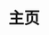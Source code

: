 ---
home: true
icon: house
title: 主页
heroImage: /logo.svg
#bgImage: https://theme-hope-assets.vuejs.press/bg/6-light.svg
#bgImageDark: https://theme-hope-assets.vuejs.press/bg/6-dark.svg
bgImageStyle:
  background-attachment: fixed
heroText: Ra2DL
tagline: 红色警戒下载站的开发文档，有关于开发下载站的开发流程设计。
actions:
  - text: 开始
#    icon: lightbulb
    link: ./install/
    type: primary

  - text: Github
    link: https://github.com/Re0XIAOPA/Ra2DL-Dev

highlights:
  - header: 
#    image: /assets/image/features.svg
#    bgImage: https://theme-hope-assets.vuejs.press/bg/1-light.svg
#    bgImageDark: https://theme-hope-assets.vuejs.press/bg/1-dark.svg
    features:
      - title: 目录页面
        icon: network-wired
        details: 自动生成目录页以及开箱即用的目录组件
        
      - title: 浏览量与评论
        icon: comment-dots
        details: 配合 4 个评论服务开启阅读量统计与评论支持
        
      - title: 文章信息
        icon: circle-info
        details: 为你的文章添加作者、写作日期、预计阅读时间、字数统计等信息
        
      - title: 文章加密
        icon: lock
        details: 你可以为你的特定页面或特定目录进行加密，以便陌生人不能随意访问它们
        
      - title: 文章加密
        icon: lock
        details: 你可以为你的特定页面或特定目录进行加密，以便陌生人不能随意访问它们
       
      - title: 搜索支持
        icon: search
        details: 支持 docsearch 和基于客户端的搜索
       
      - title: 代码块
        icon: code
        details: 自定义代码块主题、行号、行高亮、复制按钮等
        
      - title: 图片预览
        icon: image
        details: 像相册一样允许你浏览、缩放并分享你的页面图片
       
copyright: false
footer: MIT 协议 | 版权所有 © 2025-至今 Ra2DL
---